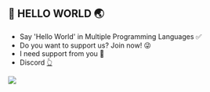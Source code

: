 ## 💪 HELLO WORLD 🌏

- Say 'Hello World' in Multiple Programming Languages ✅
- Do you want to support us? Join now! 😜
- I need support from you 🚀
- Discord <a href="https://discord.gg/UzUPnj9m">👆</a> 

<img src="https://c4.wallpaperflare.com/wallpaper/186/119/589/8-bit-hello-world-minimalism-wallpaper-preview.jpg" with="100%">
